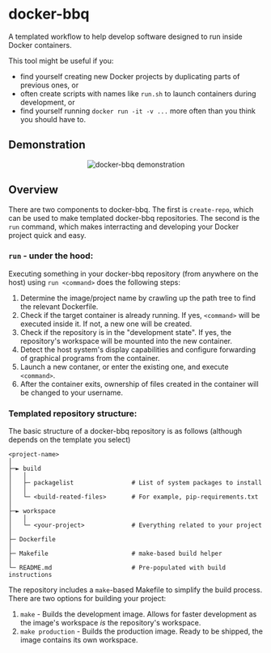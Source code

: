# docker-bbq

A templated workflow to help develop software designed to run inside Docker containers.

This tool might be useful if you:
* find yourself creating new Docker projects by duplicating parts of previous ones, or
* often create scripts with names like `run.sh` to launch containers during development, or
* find yourself running `docker run -it -v ...` more often than you think you should have to.

## Demonstration

<p align="center">
  <img src="https://raw.github.com/markhedleyjones/docker-bbq/master/media/demo.gif" alt="docker-bbq demonstration"/>
</p>

## Overview
There are two components to docker-bbq.
The first is `create-repo`, which can be used to make templated docker-bbq repositories.
The second is the `run` command, which makes interracting and developing your Docker project quick and easy.

### `run` - under the hood:
Executing something in your docker-bbq repository (from anywhere on the host) using `run <command>` does the following steps:
1. Determine the image/project name by crawling up the path tree to find the relevant Dockerfile.
2. Check if the target container is already running. If yes, `<command>` will be executed inside it. If not, a new one will be created.
3. Check if the repository is in the "development state". If yes, the repository's workspace will be mounted into the new container.
4. Detect the host system's display capabilities and configure forwarding of graphical programs from the container.
5. Launch a new contaner, or enter the existing one, and execute `<command>`.
6. After the container exits, ownership of files created in the container will be changed to your username.

### Templated repository structure:
The basic structure of a docker-bbq repository is as follows (although depends on the template you select)
```
<project-name>
│
├─► build
│   │
│   ├─ packagelist                # List of system packages to install
│   │
│   └─ <build-reated-files>       # For example, pip-requirements.txt
│
├─► workspace
│   │
│   └─ <your-project>             # Everything related to your project
│
├─ Dockerfile
│
├─ Makefile                       # make-based build helper
│
└─ README.md                      # Pre-populated with build instructions
```

The repository includes a `make`-based Makefile to simplify the build process.
There are two options for building your project:
1. `make` - Builds the development image. Allows for faster development as the image's workspace *is* the repository's workspace.
2. `make production` - Builds the production image. Ready to be shipped, the image contains its own workspace.

